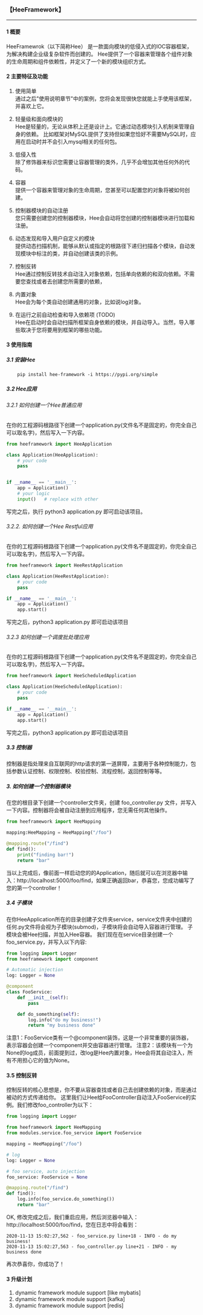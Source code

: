 ### **【HeeFramework】**
***


#### 1 概要  
HeeFramewrok（以下简称Hee） 是一款面向模块的低侵入式的IOC容器框架，为解决构建企业级复杂软件而创建的。
Hee提供了一个容器来管理各个组件对象的生命周期和组件依赖性，并定义了一个新的模块组织方式。

#### 2 主要特征及功能  
1. 使用简单  
    通过之后"使用说明章节"中的案例，您将会发现很快您就能上手使用该框架，并喜欢上它。
   
2. 轻量级和面向模块的  
    Hee是轻量的，无论从体积上还是设计上。它通过动态模块引入机制来管理自身的依赖。
    比如框架对MySQL提供了支持但如果您恰好不需要MySQL时，应用在启动时并不会引入mysql相关的任何包。
   
3. 低侵入性   
    除了修饰器来标识您需要让容器管理的类外，几乎不会增加其他任何外的代码。

4. 容器  
    提供一个容器来管理对象的生命周期，您甚至可以配置您的对象将被如何创建。

5. 控制器模块的自动注册  
    您只需要创建您的控制器模块，Hee会自动将您创建的控制器模块进行加载和注册。

6. 动态发现和导入用户自定义的模块  
    提供动态扫描机制，能够从默认或指定的根路径下递归扫描各个模块，自动发现模块中标注的类，并自动创建该类的示例。

7. 控制反转  
    Hee通过控制反转技术自动注入对象依赖，包括单向依赖的和双向依赖。不需要您查找或者去创建您所需要的依赖，

8. 内置对象    
    Hee会为每个类自动创建通用的对象，比如说log对象。

9. 在运行之前自动检查和导入依赖项 (TODO)  
    Hee在启动时会自动扫描所框架自身依赖的模块，并自动导入。当然，导入哪些取决于您将要用到框架的哪些功能。
    
#### 3 使用指南  
##### 3.1 安装Hee
````
    pip install hee-framework -i https://pypi.org/simple
````

##### 3.2 Hee应用
###### 3.2.1 如何创建一个Hee普通应用
在你的工程源码根路径下创建一个application.py(文件名不是固定的，你完全自己可以取名字)，然后写入一下内容。
````python
from heeframework import HeeApplication

class Application(HeeApplication):
    # your code
    pass


if __name__ == '__main__':
    app = Application()
    # your logic
    input()   # replace with other
````
写完之后，执行 python3 application.py 即可启动该项目。


###### 3.2.2. 如何创建一个Hee Restful应用  
在你的工程源码根路径下创建一个application.py(文件名不是固定的，你完全自己可以取名字)，然后写入一下内容。
````python
from heeframework import HeeRestApplication

class Application(HeeRestApplication):
    # your code
    pass

if __name__ == '__main__':
    app = Application()
    app.start()
````
写完之后，python3 application.py 即可启动该项目


###### 3.2.3 如何创建一个调度批处理应用  
在你的工程源码根路径下创建一个application.py(文件名不是固定的，你完全自己可以取名字)，然后写入一下内容。
````python
from heeframework import HeeScheduledApplication

class Application(HeeScheduledApplication):
    # your code
    pass

if __name__ == '__main__':
    app = Application()
    app.start()
````
写完之后，python3 application.py 即可启动该项目

##### 3.3 控制器
控制器是指处理来自互联网的http请求的第一道屏障，主要用于各种控制能力，包括参数认证控制、权限控制、校验控制、流程控制，返回控制等等。
##### 3. 如何创建一个控制器模块
在您的根目录下创建一个controller文件夹，创建 foo_controller.py 文件，并写入一下内容。控制器将会被自动注册到应用程序，您无需任何其他操作。
````python
from heeframework import HeeMapping

mapping:HeeMapping = HeeMapping("/foo")

@mapping.route("/find")
def find():
    print("finding bar!")
    return "bar"
````
当以上完成后，像前面一样启动您的的Application，随后就可以在浏览器中输入：http://localhost:5000/foo/find，如果正确返回bar，恭喜您，您成功编写了您的第一个controller！


##### 3.4 子模块
在你HeeApplication所在的目录创建子文件夹service，service文件夹中创建的任何.py文件将会视为子模块(submod)，子模块将会自动导入容器进行管理。
子模块会被Hee扫描，并加入Hee容器。
我们现在在service目录创建一个foo_service.py，并写入以下内容: 
````python
from logging import Logger
from heeframework import component

# Automatic injection
log: Logger = None

@component
class FooService:
    def __init__(self):
        pass

    def do_something(self):
        log.info("do my business!")
        return "my business done"
````
注意1：FooService类有一个@component装饰，这是一个非常重要的装饰器，表示容器会创建一个component并交由容器进行管理。
注意2：该模块有一个为None的log成员，前面提到过，改log是Hee内置对象，Hee会将其自动注入，所有不用担心它的值为None。

#### 3.5 控制反转
控制反转的核心思想是，你不要从容器查找或者自己去创建依赖的对象，而是通过被动的方式传递给你。
这里我们让Hee给FooController自动注入FooService的实例。我们修改foo_controller为以下：
````python
from logging import Logger

from heeframework import HeeMapping
from modules.service.foo_service import FooService

mapping = HeeMapping("/foo")

# log
log: Logger = None

# foo service, auto injection
foo_service: FooService = None

@mapping.route("/find")
def find():
    log.info(foo_service.do_something())
    return "bar"

````

OK, 修改完成之后，我们重启应用，然后浏览器中输入：http://localhost:5000/foo/find，您在日志中将会看到：
````
2020-11-13 15:02:27,562 - foo_service.py line+18 - INFO - do my business!
2020-11-13 15:02:27,563 - foo_controller.py line+21 - INFO - my business done
````
再次恭喜你，你成功了！



#### 3 升级计划  
1. dynamic framework module support [like mybatis]
2. dynamic framework module support [kafka]
3. dynamic framework module support [redis]
